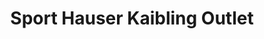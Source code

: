 ---
title: "Sport Hauser Kaibling Outlet"
url: /haus/sport-hauser-kaibling-outlet/
shop: Kleidung
---